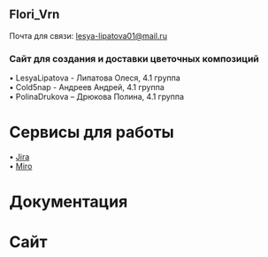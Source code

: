 ## Flori_Vrn

Почта для связи: lesya-lipatova01@mail.ru

### Сайт для создания и доставки цветочных композиций 
•	LesyaLipatova - Липатова Олеся, 4.1 группа <br>
•	Cold5nap - Андреев Андрей, 4.1 группа <br>
•	PolinaDrukova – Дрюкова Полина, 4.1 группа

# Сервисы для работы
•	[Jira](https://flori-vrn.atlassian.net/jira/software/projects/FV/boards/1) <br>
•	[Miro](https://miro.com/app/board/uXjVOKXFtbQ=/) 

# Документация

# Сайт
